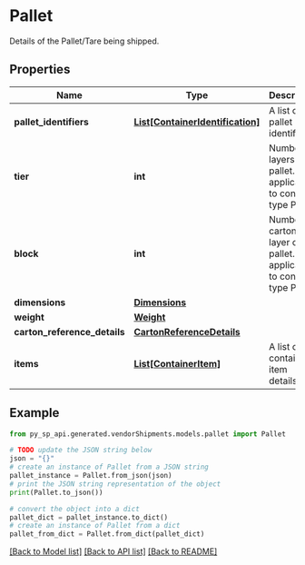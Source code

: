 # Pallet

Details of the Pallet/Tare being shipped.

## Properties

Name | Type | Description | Notes
------------ | ------------- | ------------- | -------------
**pallet_identifiers** | [**List[ContainerIdentification]**](ContainerIdentification.md) | A list of pallet identifiers. | 
**tier** | **int** | Number of layers per pallet. Only applicable to container type Pallet. | [optional] 
**block** | **int** | Number of cartons per layer on the pallet. Only applicable to container type Pallet. | [optional] 
**dimensions** | [**Dimensions**](Dimensions.md) |  | [optional] 
**weight** | [**Weight**](Weight.md) |  | [optional] 
**carton_reference_details** | [**CartonReferenceDetails**](CartonReferenceDetails.md) |  | [optional] 
**items** | [**List[ContainerItem]**](ContainerItem.md) | A list of container item details. | [optional] 

## Example

```python
from py_sp_api.generated.vendorShipments.models.pallet import Pallet

# TODO update the JSON string below
json = "{}"
# create an instance of Pallet from a JSON string
pallet_instance = Pallet.from_json(json)
# print the JSON string representation of the object
print(Pallet.to_json())

# convert the object into a dict
pallet_dict = pallet_instance.to_dict()
# create an instance of Pallet from a dict
pallet_from_dict = Pallet.from_dict(pallet_dict)
```
[[Back to Model list]](../README.md#documentation-for-models) [[Back to API list]](../README.md#documentation-for-api-endpoints) [[Back to README]](../README.md)


